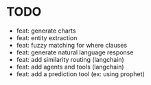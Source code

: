 # TODO

- feat: generate charts
- feat: entity extraction
- feat: fuzzy matching for where clauses
- feat: generate natural language response
- feat: add similarity routing (langchain)
- feat: add agents and tools (langchain)
- feat: add a prediction tool (ex: using prophet)
